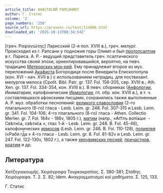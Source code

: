 ```yaml
---
article_title: АНАСТАСИЙ РАПСАНИОТ
author: Г. Статис
volume: '2'
page_numbers: '250'
source_url: https://pravenc.ru/text/114896.html
downloaded_at: '2025-10-13T08:34:54Z'
---
```


[греч. Ραψανιώτης] Ларисский (2-я пол. XVIII в.), греч. мелург. Происходил из г. Рапсани у подножия горы Олимп и был [протопсалтом](https://pravenc.ru/text/протопсалтом.html) в г. Лариса. А. Р.- ведущий представитель греч. псалтического искусства своей эпохи, ориентировавшийся, вероятно, на певч. традицию [Метеорских мон-рей](<https://pravenc.ru/text/Метеорских мон-рей.html>). Ему принадлежит второе из муз. переложений [Акафиста](https://pravenc.ru/text/Акафист.html) Богородице после Венедикта Епископопула (кон. XVI - нач. XVII в.) с использованием нетрадиц. для поствизант. мелургов мелоса (Cpolit. Bibl. Patr. gr. 137. Fol. 156-205, сер. XVIII в.; Ath. Xen. gr. 137. Fol. 334-354, кон. XVIII в.). В певч. сборниках ([Анфологии](https://pravenc.ru/text/Анфологии.html), Икиматарии, калофонические [Ирмологии](https://pravenc.ru/text/Ирмологии.html), гл. обр. кон. XVIII в.), в т. ч. составлявшихся афонскими писцами, сохранились также выполненные А. Р. муз. обработки песнопений: [великого славословия](<https://pravenc.ru/text/великого славословия.html>) (2-го плагального (6-го) гласа - Lesb. Leim. gr. 248. Fol. 307-315 и Lesb. Leim. gr. 341. Fol. 104-106; 4-го плагального (8-го) гласа - Athen. Collectio Merlier. gr. 7. Fol. 184v - 186v, 1805 г.), [матим](https://pravenc.ru/text/матим.html) (напр., «<span class="cu">А҆гг҃лъ</span> <span class="cu">вопїѧ́ше</span>  - <span class="cu">Свѣти́сѧ,</span> <span class="cu">свѣти́сѧ</span> », глас 1-й - Lesb. Leim. gr. 248. Β. Fol. 45-46), калофонических [ирмосов](https://pravenc.ru/text/ирмосов.html) (Lesb. Leim. gr. 246. Β. Fol. 110-128), [полиелея](https://pravenc.ru/text/полиелей.html) («<span class="cu">Рабѝ</span> <span class="cu">гдⷭ҇а</span> » 4-го гласа - Lesb. Leim. gr. 8. Fol. 81-82v и Lesb. Leim. gr. 247. Fol. 122-130v, 1802 г.), а также [херувимских песней](<https://pravenc.ru/text/херувимских песней.html>), [причастнов](https://pravenc.ru/text/ПРИЧАСТЕН.html), [кратим](https://pravenc.ru/text/Кратима.html) и др.

## Литература

Χατζηγιακουμῆς. Χειρόγραφα Τουρκοκρατίας. Σ. 380-381; Στάθης. Χειρόγραφα. Τ. 2. Σ. 82; idem. ̓Αναγραμματισμοὶ καὶ μαθήματα. Σ. 125, 133.

Г. Статис
